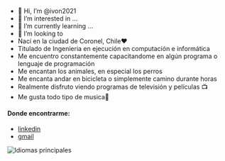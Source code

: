 - 👋 Hi, I’m @ivon2021
- 👀 I’m interested in ...
- 🌱 I’m currently learning ...
- 💞️ I’m looking to 
- Nací en la ciudad de Coronel, Chile❤️
- Titulado de Ingenieria en ejecución en computación e informática
- Me encuentro constantemente capacitandome en algún programa o lenguaje de programación
- Me encantan los animales, en especial los perros
- Me encanta andar en bicicleta o simplemente camino durante horas
- Realmente disfruto viendo programas de televisión y películas 📺
- Me gusta todo tipo de musica🎵

#### Donde encontrarme:

- [linkedin](https://www.linkedin.com/in/ivon-soto-araneda-5842b0122/)
- [gmail](ivon.soto.a@gmail.com)


![Idiomas principales](https://github-readme-stats.vercel.app/api/top-langs/?username=ivon2021&layout=compact&langs_count=10)


